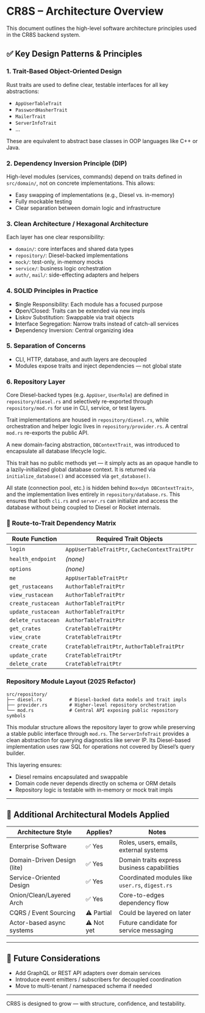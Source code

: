 # CR8S – Architecture Overview

This document outlines the high-level software architecture principles used in the CR8S backend system.

## ✅ Key Design Patterns & Principles

### 1. Trait-Based Object-Oriented Design
Rust traits are used to define clear, testable interfaces for all key abstractions:
- `AppUserTableTrait`
- `PasswordHasherTrait`
- `MailerTrait`
- `ServerInfoTrait`
- ...

These are equivalent to abstract base classes in OOP languages like C++ or Java.

### 2. Dependency Inversion Principle (DIP)
High-level modules (services, commands) depend on traits defined in `src/domain/`, not on concrete implementations. This allows:
- Easy swapping of implementations (e.g., Diesel vs. in-memory)
- Fully mockable testing
- Clear separation between domain logic and infrastructure

### 3. Clean Architecture / Hexagonal Architecture
Each layer has one clear responsibility:
- `domain/`: core interfaces and shared data types
- `repository/`: Diesel-backed implementations
- `mock/`: test-only, in-memory mocks
- `service/`: business logic orchestration
- `auth/`, `mail/`: side-effecting adapters and helpers

### 4. SOLID Principles in Practice
- **S**ingle Responsibility: Each module has a focused purpose
- **O**pen/Closed: Traits can be extended via new impls
- **L**iskov Substitution: Swappable via trait objects
- **I**nterface Segregation: Narrow traits instead of catch-all services
- **D**ependency Inversion: Central organizing idea

### 5. Separation of Concerns
- CLI, HTTP, database, and auth layers are decoupled
- Modules expose traits and inject dependencies — not global state

### 6. Repository Layer

Core Diesel-backed types (e.g. `AppUser`, `UserRole`) are defined in `repository/diesel.rs` and selectively re-exported through `repository/mod.rs` for use in CLI, service, or test layers.

Trait implementations are housed in `repository/diesel.rs`, while orchestration and helper logic lives in `repository/provider.rs`. A central `mod.rs` re-exports the public API.

A new domain-facing abstraction, `DBContextTrait`, was introduced to encapsulate all database lifecycle logic.

This trait has no public methods yet — it simply acts as an opaque handle to a lazily-initialized global database context. It is returned via `initialize_database()` and accessed via `get_database()`.

All state (connection pool, etc.) is hidden behind `Box<dyn DBContextTrait>`, and the implementation lives entirely in `repository/database.rs`. This ensures that both `cli.rs` and `server.rs` can initialize and access the database without being coupled to Diesel or Rocket internals.

### 🧾 Route-to-Trait Dependency Matrix

| Route Function               | Required Trait Objects                          |
|-----------------------------|--------------------------------------------------|
| `login`                     | `AppUserTableTraitPtr`, `CacheContextTraitPtr`   |
| `health_endpoint`           | *(none)*                                         |
| `options`                   | *(none)*                                         |
| `me`                        | `AppUserTableTraitPtr`                           |
| `get_rustaceans`            | `AuthorTableTraitPtr`                            |
| `view_rustacean`            | `AuthorTableTraitPtr`                            |
| `create_rustacean`          | `AuthorTableTraitPtr`                            |
| `update_rustacean`          | `AuthorTableTraitPtr`                            |
| `delete_rustacean`          | `AuthorTableTraitPtr`                            |
| `get_crates`                | `CrateTableTraitPtr`                             |
| `view_crate`                | `CrateTableTraitPtr`                             |
| `create_crate`              | `CrateTableTraitPtr`, `AuthorTableTraitPtr`      |
| `update_crate`              | `CrateTableTraitPtr`                             |
| `delete_crate`              | `CrateTableTraitPtr`                             |


### Repository Module Layout (2025 Refactor)

```
src/repository/
├── diesel.rs          # Diesel-backed data models and trait impls
├── provider.rs        # Higher-level repository orchestration
└── mod.rs             # Central API exposing public repository symbols
```

This modular structure allows the repository layer to grow while preserving a stable public interface through `mod.rs`.
The `ServerInfoTrait` provides a clean abstraction for querying diagnostics like server IP. Its Diesel-based implementation uses raw SQL for operations not covered by Diesel’s query builder.

This layering ensures:
- Diesel remains encapsulated and swappable
- Domain code never depends directly on schema or ORM details
- Repository logic is testable with in-memory or mock trait impls

---

## 🧠 Additional Architectural Models Applied

| Architecture Style           | Applies? | Notes |
|-----------------------------|----------|-------|
| Enterprise Software          | ✅ Yes  | Roles, users, emails, external systems |
| Domain-Driven Design (lite)  | ✅ Yes  | Domain traits express business capabilities |
| Service-Oriented Design      | ✅ Yes  | Coordinated modules like `user.rs`, `digest.rs` |
| Onion/Clean/Layered Arch     | ✅ Yes  | Core-to-edges dependency flow |
| CQRS / Event Sourcing        | ⚠️ Partial | Could be layered on later |
| Actor-based async systems    | ⚠️ Not yet | Future candidate for service messaging |

---

## 🧾 Future Considerations

- Add GraphQL or REST API adapters over domain services
- Introduce event emitters / subscribers for decoupled coordination
- Move to multi-tenant / namespaced schema if needed

---

CR8S is designed to grow — with structure, confidence, and testability.
